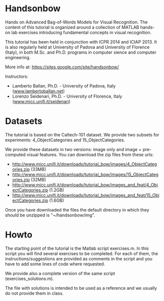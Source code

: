 # Handsonbow
Hands on Advanced Bag-of-Words Models for Visual Recognition. The content of this tutorial is organized around a collection of MATLAB hands-on lab exercises introducing fundamental concepts in visual recognition.

This tutorial has been held in conjunction with ICPR 2014 and ICIAP 2013. It is also regularly held at University of Padova and University of Florence (Italy), in both M.Sc. and Ph.D. programs in computer sience and computer engineering.

More info at: https://sites.google.com/site/handsonbow/

Instructors:
- Lamberto Ballan, Ph.D. - University of Padova, Italy (www.lambertoballan.net)
- Lorenzo Seidenari, Ph.D. - University of Florence, Italy (www.micc.unifi.it/seidenari)

# Datasets
The tutorial is based on the Caltech-101 dataset. We provide two subsets for experiments: 4_ObjectCategories and 15_ObjectCategories.

We provide these datasets in two versions: image only and image + pre-computed visual features. You can download the zip files from these urls:
- http://www.micc.unifi.it/downloads/tutorial_bow/images/4_ObjectCategories.zip (33MB)
- http://www.micc.unifi.it/downloads/tutorial_bow/images/15_ObjectCategories.zip (32MB)
- http://www.micc.unifi.it/downloads/tutorial_bow/images_and_feat/4_ObjectCategories.zip (1.2GB)
- http://www.micc.unifi.it/downloads/tutorial_bow/images_and_feat/15_ObjectCategories.zip (1.6GB)

Once you have downloaded the files the default directory in which they should be unzipped is "~/handsonbow/img".

# Howto
The starting point of the tutorial is the Matlab script exercises.m.
In this script you will find several exercises to be completed. For each of them, the instructions/suggestions are provided as comments in the script and you have to add some lines of code where requested.

We provide also a complete version of the same script (exercises_solutions.m).

The file with solutions is intended to be used as a reference and we usually do not provide them in class.
